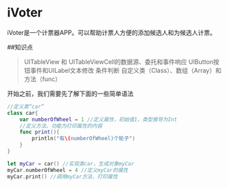 iVoter
========
iVoter是一个计票器APP。可以帮助计票人方便的添加候选人和为候选人计票。

##知识点
> UITableView 和 UITableViewCell的数据源、委托和事件响应
> UIButton按钮事件和UILabel文本修改
> 条件判断
> 自定义类（Class）、数组（Array）和方法（func）

开始之前，我们需要先了解下面的一些简单语法
```swift
//定义类“car”
class car{
    var numberOfWheel = 1 //定义属性，初始值1，类型推导为Int
    //定义方法，功能为打印属性的内容
    func print(){
        println("有\(numberOfWheel)个轮子")
    }
}

let myCar = car() //实现类car，生成对象myCar
myCar.numberOfWheel = 4 //定义myCar的属性
myCar.print() //调用myCar方法，打印属性
```